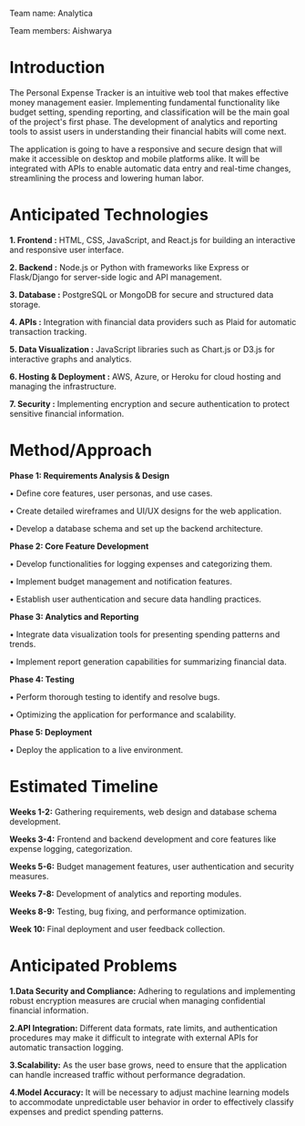 Team name: Analytica

Team members: Aishwarya

# Introduction

The Personal Expense Tracker is an intuitive web tool that makes effective money management easier. Implementing fundamental functionality like budget setting, spending reporting, and classification will be the main goal of the project's first phase. The development of analytics and reporting tools to assist users in understanding their financial habits will come next.

The application is going to have a responsive and secure design that will make it accessible on desktop and mobile platforms alike. It will be integrated with APIs to enable automatic data entry and real-time changes, streamlining the process and lowering human labor.

# Anticipated Technologies

**1. Frontend :** HTML, CSS, JavaScript, and React.js for building an interactive and responsive user interface.
   
**2.  Backend :** Node.js or Python with frameworks like Express or Flask/Django for server-side logic and API management.

**3.  Database :** PostgreSQL or MongoDB for secure and structured data storage.

**4.  APIs :** Integration with financial data providers such as Plaid for automatic transaction tracking.

**5.  Data Visualization :** JavaScript libraries such as Chart.js or D3.js for interactive graphs and analytics.

**6.  Hosting & Deployment :** AWS, Azure, or Heroku for cloud hosting and managing the infrastructure.

**7.  Security :** Implementing encryption and secure authentication to protect sensitive financial information.

# Method/Approach

**Phase 1: Requirements Analysis & Design**

•	Define core features, user personas, and use cases.

•	Create detailed wireframes and UI/UX designs for the web application.

•	Develop a database schema and set up the backend architecture.

**Phase 2: Core Feature Development**

•	Develop functionalities for logging expenses and categorizing them.

•	Implement budget management and notification features.

•	Establish user authentication and secure data handling practices.

**Phase 3: Analytics and Reporting** 

•	Integrate data visualization tools for presenting spending patterns and trends.

•	Implement report generation capabilities for summarizing financial data.

**Phase 4: Testing**

•	Perform thorough testing to identify and resolve bugs.

•	Optimizing the application for performance and scalability.

**Phase 5: Deployment**

•	Deploy the application to a live environment.

# Estimated Timeline

**Weeks 1-2:**  Gathering requirements, web design and database schema development.

**Weeks 3-4:**  Frontend and backend development and core features like expense logging, categorization.

**Weeks 5-6:**  Budget management features, user authentication and security measures.

**Weeks 7-8:**  Development of analytics and reporting modules.

**Weeks 8-9:**  Testing, bug fixing, and performance optimization.

**Week 10:**  Final deployment and user feedback collection.

# Anticipated Problems

**1.Data Security and Compliance:** Adhering to regulations and implementing robust encryption measures are crucial when managing confidential financial information.

**2.API Integration:** Different data formats, rate limits, and authentication procedures may make it difficult to integrate with external APIs for automatic transaction logging.

**3.Scalability:** As the user base grows, need to ensure that the application can handle increased traffic without performance degradation.

**4.Model Accuracy:** It will be necessary to adjust machine learning models to accommodate unpredictable user behavior in order to effectively classify expenses and predict spending patterns.
